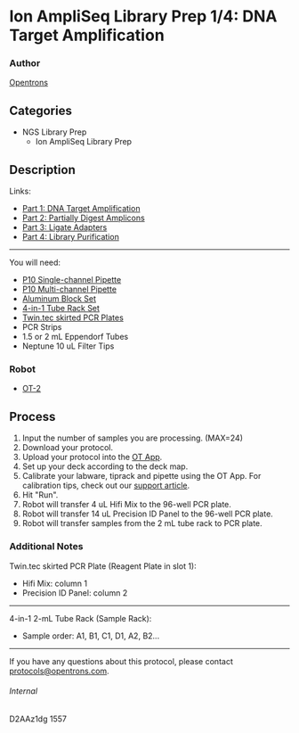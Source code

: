 # Ion AmpliSeq Library Prep 1/4: DNA Target Amplification

### Author
[Opentrons](http://www.opentrons.com/)

## Categories
* NGS Library Prep
    * Ion AmpliSeq Library Prep

## Description
Links:
* [Part 1: DNA Target Amplification](./1557-part1)
* [Part 2: Partially Digest Amplicons](./1557-part2)
* [Part 3: Ligate Adapters](./1557-part3)
* [Part 4: Library Purification](./1557-part4)

---
You will need:
* [P10 Single-channel Pipette](https://shop.opentrons.com/collections/hardware-modules/products/single-channel-electronic-pipette?variant=5978967113757)
* [P10 Multi-channel Pipette](https://shop.opentrons.com/collections/ot-2-pipettes/products/8-channel-electronic-pipette?variant=5978988707869)
* [Aluminum Block Set](https://shop.opentrons.com/collections/hardware-modules/products/aluminum-block-set)
* [4-in-1 Tube Rack Set](https://shop.opentrons.com/collections/racks-and-adapters/products/tube-rack-set-1)
* [Twin.tec skirted PCR Plates](https://www.fishersci.com/shop/products/eppendorf-96-well-twin-tec-pcr-plates-yellow-skirted-150-l/e951020427)
* PCR Strips
* 1.5 or 2 mL Eppendorf Tubes
* Neptune 10 uL Filter Tips

### Robot
* [OT-2](https://opentrons.com/ot-2)

## Process
1. Input the number of samples you are processing. (MAX=24)
2. Download your protocol.
3. Upload your protocol into the [OT App](https://opentrons.com/ot-app).
4. Set up your deck according to the deck map.
5. Calibrate your labware, tiprack and pipette using the OT App. For calibration tips, check out our [support article](https://support.opentrons.com/ot-2/getting-started-software-setup/deck-calibration).
6. Hit "Run".
7. Robot will transfer 4 uL Hifi Mix to the 96-well PCR plate.
8. Robot will transfer 14 uL Precision ID Panel to the 96-well PCR plate.
9. Robot will transfer samples from the 2 mL tube rack to PCR plate.


### Additional Notes
Twin.tec skirted PCR Plate (Reagent Plate in slot 1):
* Hifi Mix: column 1
* Precision ID Panel: column 2

---

4-in-1 2-mL Tube Rack (Sample Rack):
* Sample order: A1, B1, C1, D1, A2, B2...

---

If you have any questions about this protocol, please contact protocols@opentrons.com.

###### Internal
D2AAz1dg
1557
